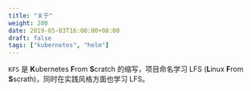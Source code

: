 ```yaml
---
title: "关于"
weight: 200
date: 2019-05-03T16:00:00+08:00
draft: false
tags: ["kubernetes", "helm"]
---
```


`KFS` 是 **K**ubernetes **F**rom **S**cratch 的缩写，项目命名学习
LFS (**L**inux **F**rom **S**scrath)，同时在实践风格方面也学习 LFS。
